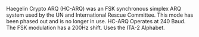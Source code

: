 Haegelin Crypto ARQ (HC-ARQ) was an FSK synchronous simplex ARQ system used by the UN and International Rescue Committee. This mode has been phased out and is no longer in use. HC-ARQ Operates at 240 Baud. The FSK modulation has a 200Hz shift. Uses the ITA-2 Alphabet.